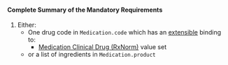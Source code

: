 #### Complete Summary of the Mandatory Requirements

1.  Either:
    -  One drug code in `Medication.code` which has an [extensible](http://hl7-fhir.github.io/terminologies.html#extensible) binding to:
        -  [Medication Clinical Drug (RxNorm)] value set
    -  or a list of ingredients in `Medication.product`


  [DAF MedicationStatement Profile]: http://hl7.org/fhir/us/daf/medicationstatement-daf.html
  [DAF MedicationOrder Profile]: http://hl7.org/fhir/us/daf/medicationorder-daf.html
  [`MedicationOrder` `Example`]: MedicationOrder_Example "wikilink"
  [Medication Clinical Drug (RxNorm)]: http://hl7.org/fhir/us/daf/valueset-daf-medication-codes.html
